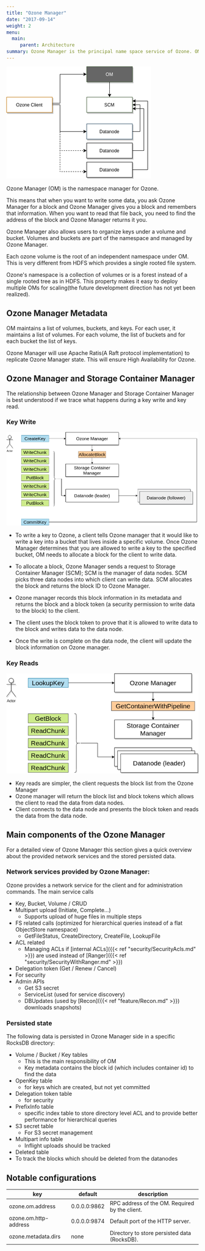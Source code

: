 ```yaml
---
title: "Ozone Manager"
date: "2017-09-14"
weight: 2
menu: 
  main:
     parent: Architecture
summary: Ozone Manager is the principal name space service of Ozone. OM manages the life cycle of volumes, buckets and Keys.
---
```

<!---
  Licensed to the Apache Software Foundation (ASF) under one or more
  contributor license agreements.  See the NOTICE file distributed with
  this work for additional information regarding copyright ownership.
  The ASF licenses this file to You under the Apache License, Version 2.0
  (the "License"); you may not use this file except in compliance with
  the License.  You may obtain a copy of the License at

      http://www.apache.org/licenses/LICENSE-2.0

  Unless required by applicable law or agreed to in writing, software
  distributed under the License is distributed on an "AS IS" BASIS,
  WITHOUT WARRANTIES OR CONDITIONS OF ANY KIND, either express or implied.
  See the License for the specific language governing permissions and
  limitations under the License.
-->

![Ozone Manager](OzoneManager.png)

Ozone Manager (OM) is the namespace manager for Ozone.

This means that when you want to write some data, you ask Ozone
Manager for a block and Ozone Manager gives you a block and remembers that
information. When you want to read that file back, you need to find the
address of the block and Ozone Manager returns it you.

Ozone Manager also allows users to organize keys under a volume and bucket.
Volumes and buckets are part of the namespace and managed by Ozone Manager.

Each ozone volume is the root of an independent namespace under OM.
This is very different from HDFS which provides a single rooted file system.

Ozone's namespace is a collection of volumes or is a forest instead of a
single rooted tree as in HDFS. This property makes it easy to deploy multiple
OMs for scaling(the future development direction has not yet been realized).

## Ozone Manager Metadata

OM maintains a list of volumes, buckets, and keys.
For each user, it maintains a list of volumes.
For each volume, the list of buckets and for each bucket the list of keys.

Ozone Manager will use Apache Ratis(A Raft protocol implementation) to
replicate Ozone Manager state. This will ensure High Availability for Ozone.


## Ozone Manager and Storage Container Manager

The relationship between Ozone Manager and Storage Container Manager is best
understood if we trace what happens during a key write and key read.

### Key Write

![Write Path](OzoneManager-WritePath.png)

* To write a key to Ozone, a client tells Ozone manager that it would like to
write a key into a bucket that lives inside a specific volume. Once Ozone
Manager determines that you are allowed to write a key to the specified bucket,
OM needs to allocate a block for the client to write data.

* To allocate a block, Ozone Manager sends a request to Storage Container
Manager (SCM); SCM is the manager of data nodes. SCM picks three data nodes
into which client can write data. SCM allocates the block and returns the
block ID to Ozone Manager.

* Ozone manager records this block information in its metadata and returns the
block and a block token (a security permission to write data to the block)
to the client.

* The client uses the block token to prove that it is allowed to write data to
the block and writes data to the data node.

* Once the write is complete on the data node, the client will update the block
information on Ozone manager.

### Key Reads

![Read Path](OzoneManager-ReadPath.png)

* Key reads are simpler, the client requests the block list from the Ozone
Manager
* Ozone manager will return the block list and block tokens which
allows the client to read the data from data nodes.
* Client connects to the data  node and presents the block token and reads
the data from the data node.

## Main components of the Ozone Manager

For a detailed view of Ozone Manager this section gives a quick overview about the provided network services and the stored persisted data.

### Network services provided by Ozone Manager:

Ozone provides a network service for the client and for administration commands. The main service calls

 * Key, Bucket, Volume / CRUD
 * Multipart upload (Initiate, Complete…)
   * Supports upload of huge files in multiple steps
 * FS related calls (optimized for hierarchical queries instead of a flat ObjectStore namespace)
   * GetFileStatus, CreateDirectory, CreateFile, LookupFile
 * ACL related
   * Managing ACLs if [internal ACLs]({{< ref "security/SecurityAcls.md" >}}) are used instead of [Ranger]({{< ref "security/SecurityWithRanger.md" >}}) 
 * Delegation token (Get / Renew / Cancel)
  * For security
 * Admin APIs
   * Get S3 secret 
   * ServiceList (used for service discovery)
   * DBUpdates (used by [Recon]({{< ref "feature/Recon.md" >}}) downloads snapshots)

### Persisted state

The following data is persisted in Ozone Manager side in a specific RocksDB directory:
 
 * Volume / Bucket / Key tables
   * This is the main responsibility of OM
   * Key metadata contains the block id (which includes container id) to find the data
 * OpenKey table
   * for keys which are created, but not yet committed
 * Delegation token table
   * for security
 * PrefixInfo table
   * specific index table to store directory level ACL and to provide better performance for hierarchical queries
 * S3 secret table
   * For S3 secret management
 * Multipart info table
   * Inflight uploads should be tracked
 * Deleted table
  * To track the blocks which should be deleted from the datanodes

## Notable configurations

key | default | description
----|---------|------------
ozone.om.address | 0.0.0.0:9862 | RPC address of the OM. Required by the client.
ozone.om.http-address | 0.0.0.0:9874 | Default port of the HTTP server.
ozone.metadata.dirs | none | Directory to store persisted data (RocksDB).
